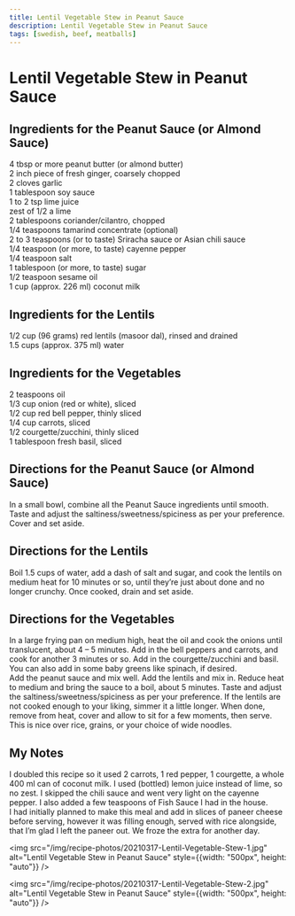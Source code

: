 ```yaml
---
title: Lentil Vegetable Stew in Peanut Sauce
description: Lentil Vegetable Stew in Peanut Sauce
tags: [swedish, beef, meatballs]
---
```


# Lentil Vegetable Stew in Peanut Sauce 

## Ingredients for the Peanut Sauce (or Almond Sauce)
4 tbsp or more peanut butter (or almond butter)  
2 inch piece of fresh ginger, coarsely chopped  
2 cloves garlic  
1 tablespoon soy sauce  
1 to 2 tsp lime juice  
zest of 1/2 a lime  
2 tablespoons coriander/cilantro, chopped  
1/4 teaspoons tamarind concentrate (optional)  
2 to 3 teaspoons (or to taste) Sriracha sauce or Asian chili sauce  
1/4 teaspoon (or more, to taste) cayenne pepper  
1/4 teaspoon salt  
1 tablespoon (or more, to taste) sugar  
1/2 teaspoon sesame oil  
1 cup (approx. 226 ml) coconut milk

## Ingredients for the Lentils
1/2 cup (96 grams) red lentils (masoor dal), rinsed and drained  
1.5 cups (approx. 375 ml) water

## Ingredients for the Vegetables
2 teaspoons oil  
1/3 cup onion (red or white), sliced  
1/2 cup red bell pepper, thinly sliced  
1/4 cup carrots, sliced  
1/2 courgette/zucchini, thinly sliced  
1 tablespoon fresh basil, sliced

## Directions for the Peanut Sauce (or Almond Sauce)
In a small bowl, combine all the Peanut Sauce ingredients until smooth. Taste and adjust the saltiness/sweetness/spiciness as per your preference. Cover and set aside. 

## Directions for the Lentils
Boil 1.5 cups of water, add a dash of salt and sugar, and cook the lentils on medium heat for 10 minutes or so, until they’re just about done and no longer crunchy. Once cooked, drain and set aside.

## Directions for the Vegetables
In a large frying pan on medium high, heat the oil and cook the onions until translucent, about 4 – 5 minutes. Add in the bell peppers and carrots, and cook for another 3 minutes or so. Add in the courgette/zucchini and basil. You can also add in some baby greens like spinach, if desired.  
Add the peanut sauce and mix well. Add the lentils and mix in. Reduce heat to medium and bring the sauce to a boil, about 5 minutes. Taste and adjust the saltiness/sweetness/spiciness as per your preference. If the lentils are not cooked enough to your liking, simmer it a little longer. When done, remove from heat, cover and allow to sit for a few moments, then serve. This is nice over rice, grains, or your choice of wide noodles.

## My Notes
I doubled this recipe so it used 2 carrots, 1 red pepper, 1 courgette, a whole 400 ml can of coconut milk. I used (bottled) lemon juice instead of lime, so no zest. I skipped the chili sauce and went very light on the cayenne pepper. I also added a few teaspoons of Fish Sauce I had in the house.  
I had initially planned to make this meal and add in slices of paneer cheese before serving, however it was filling enough, served with rice alongside, that I’m glad I left the paneer out. We froze the extra for another day.

<img src="/img/recipe-photos/20210317-Lentil-Vegetable-Stew-1.jpg" alt="Lentil Vegetable Stew in Peanut Sauce" style={{width: "500px", height: "auto"}} />

<img src="/img/recipe-photos/20210317-Lentil-Vegetable-Stew-2.jpg" alt="Lentil Vegetable Stew in Peanut Sauce" style={{width: "500px", height: "auto"}} />